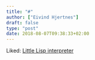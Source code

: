 ```yaml
---
title: "#"
author: ["Eivind Hjertnes"]
draft: false
type: "post"
date: 2018-08-07T09:38:33+02:00
---
```


Liked:
[Little
Lisp interpreter](https://maryrosecook.com/blog/post/little-lisp-interpreter)
